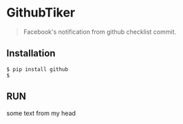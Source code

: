 GithubTiker
=================

> Facebook's notification from github checklist commit.

Installation
-----


    $ pip install github
    $ 


RUN
--------------

some text from my head
